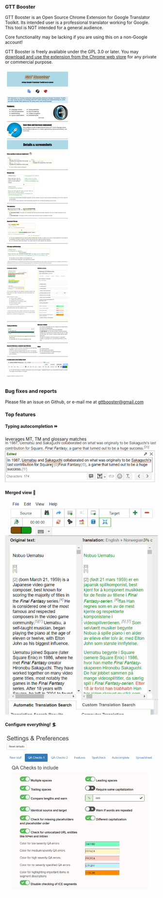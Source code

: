 ### GTT Booster

GTT Booster is an Open Source Chrome Extension for Google Translator Toolkit.
Its intended user is a professional translator working for Google. This tool is NOT intended for a general audience.

Core functionality may be lacking if you are using this on a non-Google account!

GTT Booster is freely available under the GPL 3.0 or later. You may [download and use the extension from the Chrome web store](https://chrome.google.com/webstore/detail/google-translator-toolkit/pjankaakojbendjaejlcnpgeldmfpjed) for any private or commercial purpose.

![features](img/features.png)

### Bug fixes and reports

Please file an issue on Github, or e-mail me at [gttbooster@gmail.com](gttbooster@gmail.com)

### Top features

#### Typing autocompletion :fast_forward:
leverages MT, TM and glossary matches
![typing autocompletion gif animation](img/typing_autocompletion.gif)








#### Merged view :page_with_curl:
![merged view gif animation](img/merged_view.gif)








#### Configure everything! :surfer:
![options screen gif animation](img/options_screen.gif)
